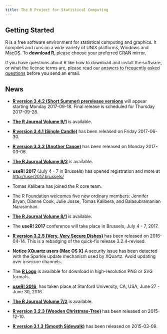 ```yaml
---
title: The R Project for Statistical Computing
---
```


## Getting Started

R is a free software environment for statistical computing and graphics. It compiles and runs on a wide variety of UNIX platforms, Windows and MacOS. To **[download R](http://cran.r-project.org/mirrors.html)**, please choose your preferred [CRAN mirror](http://cran.r-project.org/mirrors.html).

If you have questions about R like how to download and install the software, or what the license terms are, please read our [answers to frequently asked questions](http://cran.R-project.org/faqs.html) before you send an email.

## News

-   [**R version 3.4.2 (Short Summer) prerelease versions**](http://cran.r-project.org/src/base-prerelease) will appear starting Monday 2017-09-18. Final release is scheduled for Thursday 2017-09-28. 

-   [**The R Journal Volume 9/1**](https://journal.r-project.org/archive/2017-1) is available.

-   [**R version 3.4.1 (Single Candle)**](http://cran.r-project.org/src/base/R-3)
    has been released on Friday 2017-06-30.

-   [**R version 3.3.3 (Another Canoe)**](http://cran.r-project.org/src/base/R-3)
    has been released on Monday 2017-03-06.

-   [**The R Journal Volume 8/2**](https://journal.r-project.org/archive/2016-2) is available.

-	**useR! 2017** (July 4 - 7 in Brussels) has opened registration and
	more at http://user2017.brussels/

-   Tomas Kalibera has joined the R core team.

-   The R Foundation welcomes five new ordinary members: Jennifer Bryan, Dianne Cook, Julie Josse, Tomas Kalibera, and Balasubramanian Narasimhan.

-   [**The R Journal Volume 8/1**](http://journal.r-project.org) is available.

-   The **useR! 2017** conference will take place in Brussels, July 4 - 7, 2017.

-   [**R version 3.2.5 (Very, Very Secure Dishes)**](http://cran.r-project.org/src/base/R-3)
    has been released on 2016-04-14. This is a rebadging of the
    quick-fix release 3.2.4-revised.

-   **Notice XQuartz users (Mac OS X)** A security issue has been detected with
    the Sparkle update mechanism used by XQuartz. Avoid updating over
    insecure channels.

-   The [**R Logo**](http://www.r-project.org/logo) is available for download
    in high-resolution PNG or SVG formats.

-   **[useR! 2016](http://www.r-project.org/useR-2016)**,
	has taken place at Stanford University, CA, USA, June 27 - June 30, 2016.

-   [**The R Journal Volume 7/2**](http://journal.r-project.org) is available.

-   [**R version 3.2.3 (Wooden Christmas-Tree)**](http://cran.r-project.org/src/base/R-3)
    has been released on 2015-12-10.

-   [**R version 3.1.3 (Smooth Sidewalk)**](http://cran.r-project.org/src/base/R-3) has been released on 2015-03-09.


<!--- (Boilerplate for release run-in)
-   [**R version 3.1.3 (Smooth Sidewalk) prerelease versions**](http://cran.r-project.org/src/base-prerelease) will appear starting February 28. Final release is scheduled for 2015-03-09.
-->
